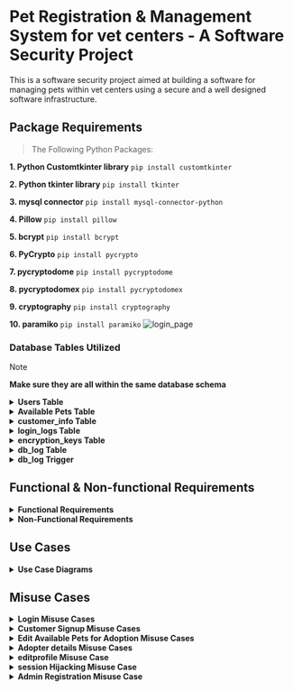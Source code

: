 # Pet Registration & Management System for vet centers - A Software Security Project

This is a software security project aimed at building a software for managing pets within vet centers using a secure and a well designed software infrastructure.
## Package Requirements

> The Following Python Packages:

**1. Python Customtkinter library**
```pip install customtkinter```

**2. Python tkinter library**
```pip install tkinter```

**3. mysql connector**
```pip install mysql-connector-python```

**4. Pillow**
```pip install pillow```

**5. bcrypt**
```pip install bcrypt```

**6. PyCrypto**
```pip install pycrypto```

**7. pycryptodome**
```pip install pycryptodome```

**8. pycryptodomex**
```pip install pycryptodomex```

**9. cryptography**
```pip install cryptography```

**10. paramiko**
```pip install paramiko```
![login_page](https://github.com/shahedmehdawi/Desktop-application/assets/140253527/56814f13-e45e-46bc-a848-c57a2892186f)

### Database Tables Utilized
> [!NOTE]
> **Make sure they are all within the same database schema**
<details>
<summary><b>Users Table</b></summary>
<pre>
CREATE TABLE users (
    UID INT PRIMARY KEY AUTO_INCREMENT,
    username VARCHAR(255) NOT NULL UNIQUE,
    password_hash VARCHAR(255) NOT NULL,
    name VARCHAR(255) NOT NULL,
    email VARCHAR(255) NOT NULL UNIQUE,
    salt BINARY(32) NOT NULL,
    role ENUM('normal_user', 'doctor', 'admin') NOT NULL DEFAULT 'normal_user',
    is_new BOOLEAN NOT NULL DEFAULT FALSE,
    iv VARBINARY(16)
);
</pre>
</details>

<details>
<summary><b>Available Pets Table</b></summary>
<pre>
CREATE TABLE pets (
    ⁠ id INT AUTO_INCREMENT PRIMARY KEY,
    ⁠ name VARCHAR(255) NOT NULL,
    ⁠ species VARCHAR(255) NOT NULL,
    ⁠ age VARCHAR(50) NOT NULL,
    ⁠ image_path VARCHAR(255) NOT NULL,
    ⁠ adopted TINYINT(1) NOT NULL DEFAULT 0, -- 0 for False, 1 for True
    ⁠ customer_id INT DEFAULT NULL, -- Foreign key to link to customer_info
    FOREIGN KEY (⁠ customer_id ⁠) REFERENCES customer_info (⁠ id ⁠)
);
</pre>
</details>

<details>
<summary><b>customer_info Table</b></summary>
<pre>
CREATE TABLE ⁠ customer_info ⁠ (
    ⁠ id ⁠ INT AUTO_INCREMENT PRIMARY KEY,
    ⁠ name ⁠ VARCHAR(255) NOT NULL,
    ⁠ number ⁠ VARCHAR(255) NOT NULL,
    ⁠ location ⁠ VARCHAR(255) NOT NULL,
    ⁠ pet_info ⁠ VARCHAR(255) NOT NULL
);
</pre>
</details>

<details>
<summary><b>login_logs Table</b></summary>
<pre>
CREATE TABLE login_logs (
    user_id INT,
    username VARCHAR(255),
    action VARCHAR(255),
    timestamp TIMESTAMP DEFAULT CURRENT_TIMESTAMP,
    FOREIGN KEY (user_id) REFERENCES users(UID)
);
</pre>
</details>

<details>
<summary><b>encryption_keys Table</b></summary>
<pre>
CREATE TABLE encryption_keys (
    id INT PRIMARY KEY,
    enc_key VARBINARY(256)
);
</pre>
</details>

<details>
<summary><b>db_log Table</b></summary>
<pre>
CREATE TABLE db_log (
    log_id INT AUTO_INCREMENT PRIMARY KEY,
    user_id INT,
    username VARCHAR(50) NOT NULL,
    action VARCHAR(10) NOT NULL,
    action_time TIMESTAMP DEFAULT CURRENT_TIMESTAMP
);
</pre>
</details>

<details>
<summary><b>db_log Trigger</b></summary>
<pre>
DELIMITER //

CREATE TRIGGER after_user_insert_update
AFTER INSERT ON users
FOR EACH ROW
BEGIN
    INSERT INTO db_log (user_id, username, action, action_time)
    VALUES (NEW.id, USER(), 'INSERT', NOW());
END//

DELIMITER ;
</pre>
</details>

## Functional & Non-functional Requirements
<details>
<summary><b>Functional Requirements</b></summary>

* Users must be logged in before being able to view the available pets dasboard (no anonymous viewing)
* 2FA must be implemented over sensitive accounts including the admins and the doctor accounts. 
Passwords must be complex for all accounts (10 characters min - use of special characters, symbols, numbers and upper and lower characters is mandatory)
* Passwords are stored as bcrypt salted hashes along with their salt and password authentication are done by hashing to limit brute forcing activities and slow them down.
* Doctors will be able to add the available pets for adoption in which users can choose from from their adoption dashboard.
* A database backup must be held in a seperate host.
* Backups must be performed every 2 days
* Only admin users will be able to register users of any role including new doctors, new admins and new normal privileged users (Customers).
* Customer users are the only ones able to change their profile info like their email, password, and full name.
</details>

<details>
<summary><b>Non-Functional Requirements</b></summary>

* **Security** - The app must safe for use and prevents potential misuses by adversaries
* **Reliability** - App must be available to users as much as possible and is resistant to any Denial of Service attack.
* **Performance** - Delays in displaying web pages and performing app functionality are minimized.
* **Scalability** - Servers can be potentially scalled out depending on the demand by relying on additional cloud host servers that are flexible to scale in/out.
* **Usability** - A user-friendly front end is available for end users to ensure a smooth experience
</details>

## Use Cases
<details>
<summary><b>Use Case Diagrams</b></summary>

<img src="./Assets_Cat/Diagrams/Customer Use Cases.png" width="500" height="500">

<img src="./Assets_Cat/Diagrams/Doctor%20Use%20Cases.png" width="500" height="500">

<img src="./Assets_Cat/Diagrams/Admin%20Use%20cases2.png" width="500" height="500">

</details>

## Misuse Cases
<details>
<summary><b>Login Misuse Cases</b></summary>

<img src="./Assets_Cat/Diagrams/Login Misuse Cases.png" width="750" height="600">

<img src="./Assets_Cat/Diagrams/L1.png" width="580" height="500">

<img src="./Assets_Cat/Diagrams/L2.png" width="580" height="500">

<img src="./Assets_Cat/Diagrams/L3.png" width="580" height="500">

<img src="./Assets_Cat/Diagrams/L4.png" width="580" height="500">

</details>

<details>
<summary><b>Customer Signup Misuse Cases</b></summary>

<img src="./Assets_Cat/Diagrams/Customer Signup Misuse Cases.png" width="780" height="550">

<img src="./Assets_Cat/Diagrams/S1.png" width="570" height="500">

</details>

<details>
<summary><b>Edit Available Pets for Adoption Misuse Cases</b></summary>

<img src="./Assets_Cat/Diagrams/Edit Available pets Misuse cases.png" width="780" height="550">

<img src="./Assets_Cat/Diagrams/E1.png" width="570" height="500">
<img src="./Assets_Cat/Diagrams/E2.png" width="570" height="500">

</details>

<details>
<summary><b>Adopter details Misuse Cases</b></summary>

<img src="./Assets_Cat/Diagrams/Adopter's details Misuse cases.png" width="780" height="550">

<img src="./Assets_Cat/Diagrams/A1.png" width="570" height="500">
<img src="./Assets_Cat/Diagrams/A2.png" width="570" height="500">

</details>
<details>
<summary><b>editprofile Misuse Case</b></summary>

<img src="./Assets_Cat/Diagrams/editprofile usecase (2).png" width="850" height="550">

<img src="./Assets_Cat/Diagrams/D1.png" width="1040" height="770">

</details>

<details>
<summary><b>session Hijacking Misuse Case</b></summary>

<img src="./Assets_Cat/Diagrams/L5.jpg" width="850" height="550">

<img src="./Assets_Cat/Diagrams/session_hijacking.png" width="700" height="300">


</details>

<details>
<summary><b>Admin Registration Misuse Case</b></summary>
<img src="./Assets_Cat/Diagrams/admin_registration.png" width="700" height="300">
<img src="./Assets_Cat/Diagrams/R1.png" width="1040" height="770">
</details>